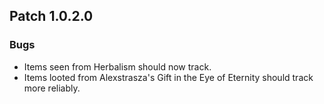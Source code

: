 ## Patch 1.0.2.0
### Bugs
- Items seen from Herbalism should now track.
- Items looted from Alexstrasza's Gift in the Eye of Eternity should track more reliably.

